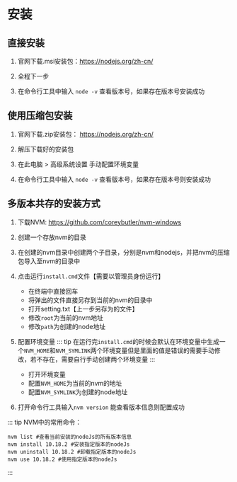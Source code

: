 # 安装

## 直接安装

1. 官网下载.msi安装包：<https://nodejs.org/zh-cn/>

2. 全程下一步

3. 在命令行工具中输入 `node -v` 查看版本号，如果存在版本号安装成功

## 使用压缩包安装

1. 官网下载.zip安装包： <https://nodejs.org/zh-cn/>

2. 解压下载好的安装包

3. 在此电脑 > 高级系统设置 手动配置环境变量

4. 在命令行工具中输入 `node -v` 查看版本号，如果存在版本号则安装成功

## 多版本共存的安装方式

1. 下载NVM: <https://github.com/coreybutler/nvm-windows>

2. 创建一个存放nvm的目录

3. 在创建的nvm目录中创建两个子目录，分别是nvm和nodejs，并把nvm的压缩包导入至nvm的目录中

4. 点击运行`install.cmd`文件【需要以管理员身份运行】
    * 在终端中直接回车
    * 将弹出的文件直接另存到当前的nvm的目录中
    * 打开setting.txt【上一步另存为的文件】
    * 修改`root`为当前的nvm地址
    * 修改`path`为创建的node地址

5. 配置环境变量
    ::: tip
    在运行完`install.cmd`的时候会默认在环境变量中生成一个`NVM_HOME`和`NVM_SYMLINK`两个环境变量但是里面的值是错误的需要手动修改，若不存在，需要自行手动创建两个环境变量
    :::
    * 打开环境变量
    * 配置`NVM_HOME`为当前的nvm的地址
    * 配置`NVM_SYMLINK`为创建的node地址

6. 打开命令行工具输入`nvm version` 能查看版本信息则配置成功

::: tip
NVM中的常用命令：

```shell
nvm list #查看当前安装的nodeJs的所有版本信息
nvm install 10.18.2 #安装指定版本的nodeJs
nvm uninstall 10.18.2 #卸载指定版本的nodeJs
nvm use 10.18.2 #使用指定版本的nodeJs
```

:::
